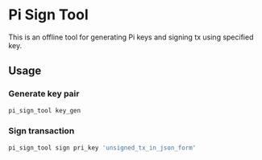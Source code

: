 # Pi Sign Tool

This is an offline tool for generating Pi keys and signing tx using specified key.

## Usage

### Generate key pair

```bash
pi_sign_tool key_gen
```

### Sign transaction

```bash
pi_sign_tool sign pri_key 'unsigned_tx_in_json_form'
```
